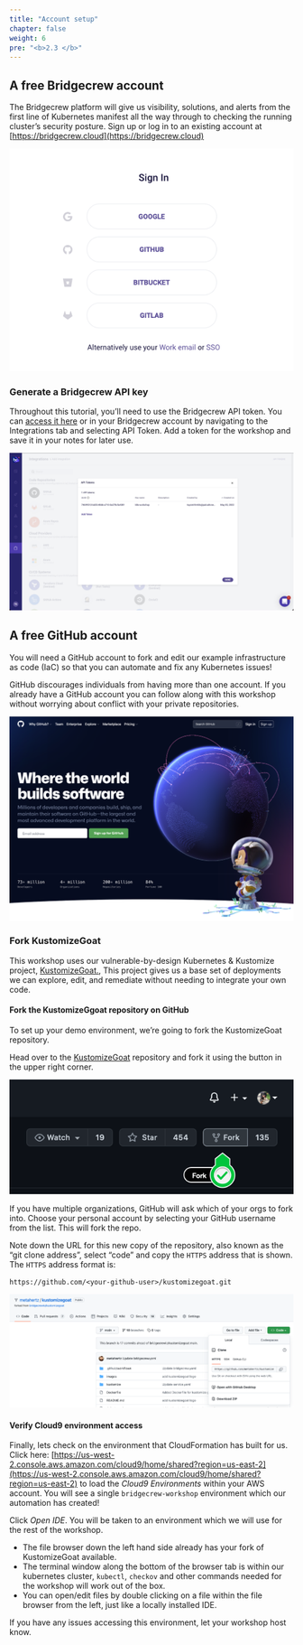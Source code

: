 ```yaml
---
title: "Account setup"
chapter: false
weight: 6
pre: "<b>2.3 </b>"
---
```


## A free Bridgecrew account

The Bridgecrew platform will give us visibility, solutions, and alerts from the first line of Kubernetes manifest all the way through to checking the running cluster’s security posture. Sign up or log in to an existing account at  [https://bridgecrew.cloud](https://bridgecrew.cloud)


![alt_text](images/bcSignup.png "image_tooltip")


### Generate a Bridgecrew API key

Throughout this tutorial, you’ll need to use the Bridgecrew API token. You can [access it here](https://www.bridgecrew.cloud/integrations/catalog) or in your Bridgecrew account by navigating to the Integrations tab and selecting API Token. Add a token for the workshop and save it in your notes for later use. 


![alt_text](images/bcApiKey.png "image_tooltip")

## A free GitHub account

You will need a GitHub account to  fork and edit our example infrastructure as code (IaC) so that you can automate and fix any Kubernetes issues!

GitHub discourages individuals from having more than one account. If you already have a GitHub account you can follow along with this workshop without worrying about conflict with your private repositories.

![alt_text](images/gitHubLogin.png "image_tooltip")

### Fork KustomizeGoat

This workshop uses our vulnerable-by-design Kubernetes & Kustomize project, [KustomizeGoat.](https://github.com/bridgecrewio/kustomizegoat/), This project gives us a base set of deployments we can explore, edit, and remediate without needing to integrate your own code.


#### Fork the KustomizeGgoat repository on GitHub

To set up your demo environment, we’re going to fork the KustomizeGoat repository.

Head over to the [KustomizeGoat](https://github.com/bridgecrewio/kustomizegoat/) repository and fork it using the button in the upper right corner.


![alt_text](images/kustomizeGoatFork.png "image_tooltip")

If you have multiple organizations, GitHub will ask which of your orgs to fork into. Choose your personal account by selecting your GitHub username from the list. This will fork the repo.

Note down the URL for this new copy of the repository, also known as the “git clone address”, select “code” and copy the `HTTPS` address that is shown. The `HTTPS` address format is:

```
https://github.com/<your-github-user>/kustomizegoat.git
```


![alt_text](images/kustomizeGoatClone.png "image_tooltip")

#### Verify Cloud9 environment access

Finally, lets check on the environment that CloudFormation has built for us. 
Click here: [https://us-west-2.console.aws.amazon.com/cloud9/home/shared?region=us-east-2](https://us-west-2.console.aws.amazon.com/cloud9/home/shared?region=us-east-2) to load the *Cloud9 Environments* within your AWS account. You will see a single `bridgecrew-workshop` environment which our automation has created!

Click *Open IDE*. You will be taken to an environment which we will use for the rest of the workshop.

* The file browser down the left hand side already has your fork of KustomizeGoat available.
* The terminal window along the bottom of the browser tab is within our kubernetes cluster, `kubectl`, `checkov` and other commands needed for the workshop will work out of the box.
* You can open/edit files by double clicking on a file within the file browser from the left, just like a locally installed IDE.

If you have any issues accessing this environment, let your workshop host know.

